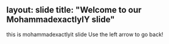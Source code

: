 layout: slide
title: "Welcome to our MohammadexactlyIY slide"
---
this is mohammadexactlyit slide 
Use the left arrow to go back!
